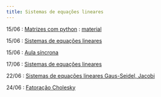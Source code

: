 ```yaml
---
title: Sistemas de equações lineares
---
```


15/06
: [Matrizes com python](https://youtu.be/FgXrDIAlwpk) : [material](/material/08_matrizes.html)

15/06
: [Sistemas de equações lineares](https://youtu.be/FKPrlNHqwT0)

15/06
: [Aula síncrona](/material/08_matrizes.html)

17/06
: [Sistemas de equações lineares](#)

22/06
: [Sistemas de equações lineares
 Gaus-Seidel, Jacobi](#)

24/06
: [Fatoração Cholesky](#)
